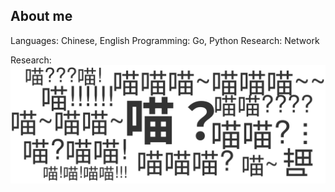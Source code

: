 ## About me
Languages: Chinese, English
Programming: Go, Python
Research: Network


Research:
![miao.svg](https://raw.githubusercontent.com/chenxuuu/chenxuuu/master/miao.svg)
